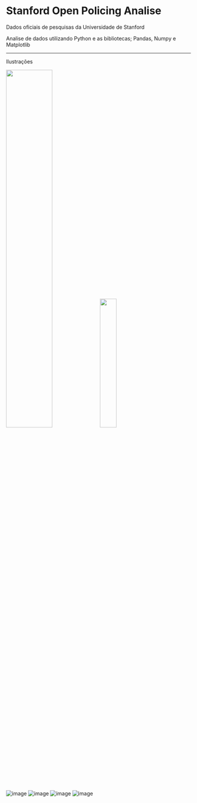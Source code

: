 # Stanford Open Policing Analise
Dados oficiais de pesquisas da Universidade de Stanford

Analise de dados utilizando Python e as bibliotecas; Pandas, Numpy e Matplotlib
 
 ---
Ilustrações

<img src="https://user-images.githubusercontent.com/93921419/202866662-57127be0-bf95-4b50-ab49-36bedcd619c1.png" width =50%> <img src="https://user-images.githubusercontent.com/93921419/202866735-5d405194-8276-4a50-aeda-48529a6c5346.png" width =30%>

![image](https://user-images.githubusercontent.com/93921419/202866859-0b64b4dc-c3b8-4ee5-a426-5899ce7dc0a8.png)
![image](https://user-images.githubusercontent.com/93921419/202866865-7a035752-c0a7-4b35-886e-fee24f228165.png)
![image](https://user-images.githubusercontent.com/93921419/202866871-30b4c2d5-3261-45b1-9d9e-e15b3b6cf802.png)
![image](https://user-images.githubusercontent.com/93921419/202866877-d086b45f-42fa-4d03-bb7a-3c56e065725e.png)

